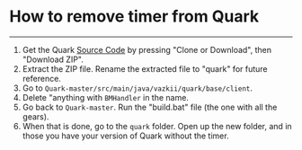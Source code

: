 # How to remove timer from Quark
---
1. Get the Quark [Source Code](https://github.com/Vazkii/Quark) by pressing "Clone or Download", then "Download ZIP".
2. Extract the ZIP file. Rename the extracted file to "quark" for future reference.
3. Go to `Quark-master/src/main/java/vazkii/quark/base/client`.
4. Delete "anything with `BMHandler` in the name.
5. Go back to `Quark-master`. Run the "build.bat" file (the one with all the gears).
6. When that is done, go to the `quark` folder. Open up the new folder, and in those you have your version of Quark without the timer.
